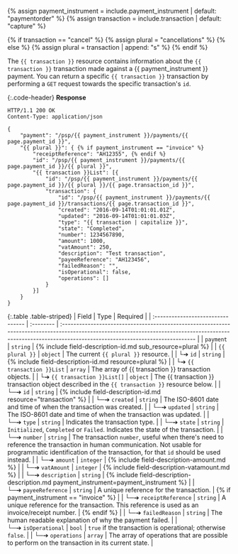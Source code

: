 {% assign payment_instrument = include.payment_instrument | default: "paymentorder" %}
{% assign transaction = include.transaction | default: "capture" %}

{% if transaction == "cancel" %}
    {% assign plural = "cancellations" %}
{% else %}
    {% assign plural = transaction | append: "s" %}
{% endif %}

The `{{ transaction }}` resource contains information about the
`{{ transaction }}` transaction made against a {{ payment_instrument }} payment. You can
return a specific `{{ transaction }}` transaction by performing a `GET` request
towards the specific transaction's `id`.

{:.code-header}
**Response**

```http
HTTP/1.1 200 OK
Content-Type: application/json

{
    "payment": "/psp/{{ payment_instrument }}/payments/{{ page.payment_id }}",
    "{{ plural }}": { {% if payment_instrument == "invoice" %}
        "receiptReference": "AH12355", {% endif %}
        "id": "/psp/{{ payment_instrument }}/payments/{{ page.payment_id }}/{{ plural }}",
        "{{ transaction }}List": [{
            "id": "/psp/{{ payment_instrument }}/payments/{{ page.payment_id }}/{{ plural }}/{{ page.transaction_id }}",
            "transaction": {
                "id": "/psp/{{ payment_instrument }}/payments/{{ page.payment_id }}/transactions/{{ page.transaction_id }}",
                "created": "2016-09-14T01:01:01.01Z",
                "updated": "2016-09-14T01:01:01.03Z",
                "type": "{{ transaction | capitalize }}",
                "state": "Completed",
                "number": 1234567890,
                "amount": 1000,
                "vatAmount": 250,
                "description": "Test transaction",
                "payeeReference": "AH123456",
                "failedReason": "",
                "isOperational": false,
                "operations": []
            }
        }]
    }
}
```

{:.table .table-striped}
| Field                             | Type      | Required                                                                                                                                                                                                     |
| :-------------------------------- | :-------- | :----------------------------------------------------------------------------------------------------------------------------------------------------------------------------------------------------------- |
| `payment`                         | `string`  | {% include field-description-id.md sub_resource=plural %}                                                                                                                                                    |
| `{{ plural }}`                    | `object`  | The current `{{ plural }}` resource.                                                                                                                                                                         |
| └➔&nbsp;`id`                      | `string`  | {% include field-description-id.md resource=plural %}                                                                                                                                                        |
| └➔&nbsp;`{{ transaction }}List`   | `array`   | The array of {{ transaction }} transaction objects.                                                                                                                                                          |
| └➔&nbsp;`{{ transaction }}List[]` | `object`  | The {{ transaction }} transaction object described in the `{{ transaction }}` resource below.                                                                                                                |
| └─➔&nbsp;`id`                     | `string`  | {% include field-description-id.md resource="transaction" %}                                                                                                                                                 |
| └─➔&nbsp;`created`                | `string`  | The ISO-8601 date and time of when the transaction was created.                                                                                                                                              |
| └─➔&nbsp;`updated`                | `string`  | The ISO-8601 date and time of when the transaction was updated.                                                                                                                                              |
| └─➔&nbsp;`type`                   | `string`  | Indicates the transaction type.                                                                                                                                                                              |
| └─➔&nbsp;`state`                  | `string`  | `Initialized`, `Completed` or `Failed`. Indicates the state of the transaction.                                                                                                                              |
| └─➔&nbsp;`number`                 | `string`  | The transaction `number`, useful when there's need to reference the transaction in human communication. Not usable for programmatic identification of the transaction, for that `id` should be used instead. |
| └─➔&nbsp;`amount`                 | `integer` | {% include field-description-amount.md %}                                                                                                                                                                    |
| └─➔&nbsp;`vatAmount`              | `integer` | {% include field-description-vatamount.md %}                                                                                                                                                                 |
| └─➔&nbsp;`description`            | `string`  | {% include field-description-description.md payment_instrument=payment_instrument %}                                                                                                                         |
| └─➔&nbsp;`payeeReference`         | `string`  | A unique reference for the transaction.                                                                                                                                                                      | {% if payment_instrument == "invoice" %} |
| └─➔&nbsp;`receiptReference`       | `string`  | A unique reference for the transaction. This reference is used as an invoice/receipt number.                                                                                                                 | {% endif %}                              |
| └─➔&nbsp;`failedReason`           | `string`  | The human readable explanation of why the payment failed.                                                                                                                                                    |
| └─➔&nbsp;`isOperational`          | `bool`    | `true` if the transaction is operational; otherwise `false`.                                                                                                                                                 |
| └─➔&nbsp;`operations`             | `array`   | The array of operations that are possible to perform on the transaction in its current state.                                                                                                                |
